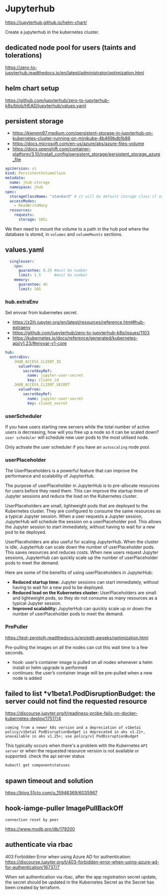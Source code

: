 # Jupyterhub

https://jupyterhub.github.io/helm-chart/

Create a jupyterhub in the kubernetes cluster.

## dedicated node pool for users (taints and tolerations)
https://zero-to-jupyterhub.readthedocs.io/en/latest/administrator/optimization.html

## helm chart setup
https://github.com/jupyterhub/zero-to-jupyterhub-k8s/blob/HEAD/jupyterhub/values.yaml

## persistent storage
- https://kienmn97.medium.com/persistent-storage-in-jupyterhub-on-kubernetes-cluster-running-on-minikube-4b469bdb1b86
- https://docs.microsoft.com/en-us/azure/aks/azure-files-volume
- https://docs.openshift.com/container-platform/3.10/install_config/persistent_storage/persistent_storage_azure_file
```yaml
apiVersion: v1
kind: PersistentVolumeClaim
metadata:
  name: jhub-storage
  namespace: jhub
spec:
  storageClassName: "standard" # it will be default storage class if unspecified.
  accessModes:
    - ReadWriteMany
  resources:
    requests:
      storage: 10Gi
```

We then need to mount the volume to a path in the hub pod where the database is stored, in `volumes` and `volumeMounts` sections.

## values.yaml
```yaml
  singleuser:
    cpu:
      guarantee: 0.25 #must be number
      limit: 1.5      #must be number
    memory:
      guarantee: 4G
      limit: 16G
```

### hub.extraEnv
Set envvar from kubernetes secret.
- https://z2jh.jupyter.org/en/latest/resources/reference.html#hub-extraenv
- https://github.com/jupyterhub/zero-to-jupyterhub-k8s/issues/1103
- https://kubernetes.io/docs/reference/generated/kubernetes-api/v1.23/#envvar-v1-core
```yaml
hub:
  extraEnv:
    JHUB_ACCESS_CLIENT_ID
      valueFrom:
        secretKeyRef:
          name: jupyter-user-secret
          key: client_id
    JHUB_ACCESS_CLIENT_SECRET
      valueFrom:
        secretKeyRef:
          name: jupyter-user-secret
          key: client_secret
```

### userScheduler 
If you have users starting new servers while the total number of active users is decreasing, how will you free up a node so it can be scaled down?
`user scheduler` will schedule new user pods to the most utilised node.

Only activate the user scheduler if you have an `autoscaling` node pool.

### userPlaceholder
The UserPlaceholders is a powerful feature that can improve the performance and scalability of JupyterHub.

The purpose of userPlaceholder in JupyterHub is to pre-allocate resources for users before they need them. This can improve the startup time of Jupyter sessions and reduce the load on the Kubernetes cluster.

UserPlaceholders are small, lightweight pods that are deployed to the Kubernetes cluster. They are configured to consume the same resources as a typical Jupyter session. When a user requests a Jupyter session, JupyterHub will schedule the session on a userPlaceholder pod. This allows the Jupyter session to start immediately, without having to wait for a new pod to be deployed.

UserPlaceholders are also useful for scaling JupyterHub. When the cluster is idle, JupyterHub can scale down the number of userPlaceholder pods. This saves resources and reduces costs. When new users request Jupyter sessions, JupyterHub can quickly scale up the number of userPlaceholder pods to meet the demand.

Here are some of the benefits of using userPlaceholders in JupyterHub:
- **Reduced startup time:** Jupyter sessions can start immediately, without having to wait for a new pod to be deployed.
- **Reduced load on the Kubernetes cluster:** UserPlaceholders are small and lightweight pods, so they do not consume as many resources as a typical Jupyter session.
- **Improved scalability:** JupyterHub can quickly scale up or down the number of userPlaceholder pods to meet the demand.

### PrePuller
https://test-zerotojh.readthedocs.io/en/edit-awseks/optimization.html

Pre-pulling the images on all the nodes can cut this wait time to a few seconds.
- hook: user’s container image is pulled on all nodes whenever a helm install or helm upgrade is performed
- continues: the user’s container image will be pre-pulled when a new node is added

## failed to list *v1beta1.PodDisruptionBudget: the server could not find the requested resource
https://discourse.jupyter.org/t/readiness-probe-fails-on-docker-kubernetes-deploy/17517/4
```
coming from a newer k8s version and a depreciation of v1beta1
policy/v1beta1 PodDisruptionBudget is deprecated in aks v1.21+, unavailable in aks v1.25+; use policy/v1 PodDisruptionBudget
```
This typically occurs when there's a problem with the Kubernetes `API server` or when the requested resource version is not available or supported.
check the api server status
```sh
kubectl get componentstatuses
```

## spawn timeout and solution
https://blog.51cto.com/u_15946369/6035967

## hook-iamge-puller ImagePullBackOff
```
connection reset by peer
```
https://www.modb.pro/db/179200

## authenticate via rbac
403 Forbidden Error when using Azure AD for authentication:
https://discourse.jupyter.org/t/403-forbidden-error-when-using-azure-ad-for-authentication/16737/7

When set authentication via rbac, after the app registration secret update, 
the secret should be updated in the Kubernetes Secret as the Secret has been created by terraform. 
